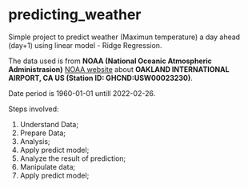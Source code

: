 # predicting_weather

Simple project to predict weather (Maximun temperature) a day ahead (day+1) using linear model - Ridge Regression.

The data used is from **NOAA (National Oceanic Atmospheric Administrasion)** [NOAA website](https://www.noaa.gov/) about **OAKLAND INTERNATIONAL AIRPORT, CA US (Station ID: GHCND:USW00023230)**.

Date period is 1960-01-01 untill 2022-02-26.

Steps involved:
  1) Understand Data;
  2) Prepare Data;
  3) Analysis;
  4) Apply predict model;
  5) Analyze the result of prediction;
  6) Manipulate data;
  7) Apply predict model;
